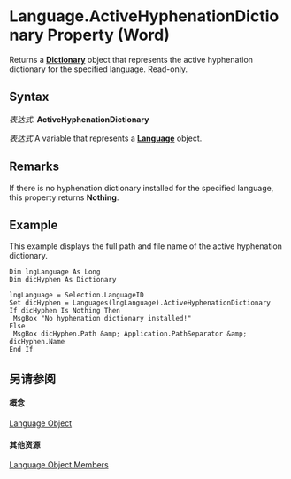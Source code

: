 
# Language.ActiveHyphenationDictionary Property (Word)

Returns a  **[Dictionary](1946d60c-2abd-9ca9-8d0b-7068e9173bb3.md)** object that represents the active hyphenation dictionary for the specified language. Read-only.


## Syntax

 _表达式_. **ActiveHyphenationDictionary**

 _表达式_ A variable that represents a **[Language](0acc4a42-b4c2-a415-0e38-a049b085dc86.md)** object.


## Remarks

If there is no hyphenation dictionary installed for the specified language, this property returns  **Nothing**.


## Example

This example displays the full path and file name of the active hyphenation dictionary.


```
Dim lngLanguage As Long 
Dim dicHyphen As Dictionary 
 
lngLanguage = Selection.LanguageID 
Set dicHyphen = Languages(lngLanguage).ActiveHyphenationDictionary 
If dicHyphen Is Nothing Then 
 MsgBox "No hyphenation dictionary installed!" 
Else 
 MsgBox dicHyphen.Path &amp; Application.PathSeparator &amp; dicHyphen.Name 
End If
```


## 另请参阅


#### 概念


[Language Object](0acc4a42-b4c2-a415-0e38-a049b085dc86.md)
#### 其他资源


[Language Object Members](http://msdn.microsoft.com/library/71b8c7ea-bb8f-3fa7-73f7-f99485ab5d4a%28Office.15%29.aspx)